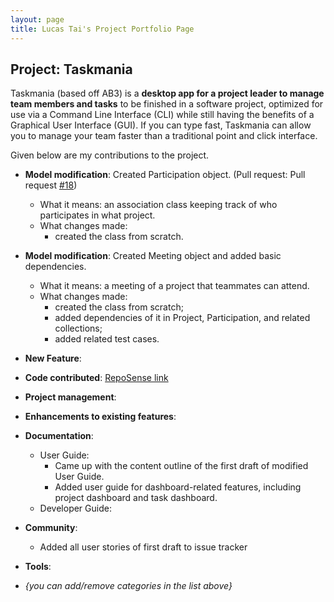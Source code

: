 ```yaml
---
layout: page
title: Lucas Tai's Project Portfolio Page
---
```


## Project: Taskmania

Taskmania (based off AB3) is a **desktop app for a project leader to manage team members and tasks** to be finished in a
 software project, optimized for use via a Command Line Interface (CLI) while still having the benefits of a 
 Graphical User Interface (GUI). If you can type fast, Taskmania can allow you to manage your team faster than 
 a traditional point and click interface.
 
Given below are my contributions to the project.

* **Model modification**: Created Participation object. (Pull request: Pull request [\#18](https://github.com/AY2021S1-CS2103T-W10-3/tp/pull/18))
  * What it means: an association class keeping track of who participates in what project.
  * What changes made: 
    * created the class from scratch.
    
* **Model modification**: Created Meeting object and added basic dependencies.
  * What it means: a meeting of a project that teammates can attend.
  * What changes made: 
    * created the class from scratch;
    * added dependencies of it in Project, Participation, and related collections;
    * added related test cases.

* **New Feature**: 

* **Code contributed**: [RepoSense link]()

* **Project management**:

* **Enhancements to existing features**:

* **Documentation**:
  * User Guide:
    * Came up with the content outline of the first draft of modified User Guide.
    * Added user guide for dashboard-related features, including project dashboard and task dashboard.
  * Developer Guide:

* **Community**:
  * Added all user stories of first draft to issue tracker

* **Tools**:

* _{you can add/remove categories in the list above}_
